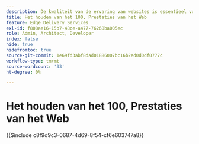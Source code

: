 ```yaml
---
description: De kwaliteit van de ervaring van websites is essentieel voor het bereiken van de bedrijfsdoelstellingen van uw website en de tevredenheid van uw bezoekers.
title: Het houden van het 100, Prestaties van het Web
feature: Edge Delivery Services
exl-id: f808ae16-15b7-48ce-a477-76268ba005ec
role: Admin, Architect, Developer
index: false
hide: true
hidefromtoc: true
source-git-commit: 1e69fd3abf8dad01886007bc16b2ed0d0df0777c
workflow-type: tm+mt
source-wordcount: '33'
ht-degree: 0%

---
```


# Het houden van het 100, Prestaties van het Web

{{$include c8f9d9c3-0687-4d69-8f54-cf6e603747a8}}
